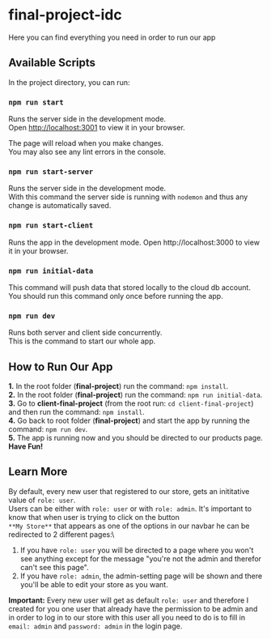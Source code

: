 # final-project-idc

Here you can find everything you need in order to run our app

## Available Scripts

In the project directory, you can run:

### `npm run start`

Runs the server side in the development mode.\
Open [http://localhost:3001](http://localhost:3001) to view it in your browser.

The page will reload when you make changes.\
You may also see any lint errors in the console.

### `npm run start-server`

Runs the server side in the development mode.\
With this command the server side is running with `nodemon` and thus any change is automatically saved.

### `npm run start-client`

Runs the app in the development mode.
Open http://localhost:3000 to view it in your browser.

### `npm run initial-data`

This command will push data that stored locally to the cloud db account.\
You should run this command only once before running the app.

### `npm run dev`

Runs both server and client side concurrently.\
This is the command to start our whole app.

## How to Run Our App

**1.** In the root folder (**final-project**) run the command: `npm install`.\
**2.** In the root folder (**final-project**) run the command: `npm run initial-data`.\
**3.** Go to **client-final-project** (from the root run: `cd client-final-project`) and then run the command: `npm install`.\
**4.** Go back to root folder (**final-project**) and start the app by running the command: `npm run dev`.\
**5.** The app is running now and you should be directed to our products page. **Have Fun!**

## Learn More 

By default, every new user that registered to our store, gets an inititative value of `role: user`.\
Users can be either with `role: user` or with `role: admin`. It's important to know that when user is trying to click on the button\
`**My Store**` that appears as one of the options in our navbar he can be redirected to 2 different pages:\
1. If you have `role: user` you will be directed to a page where you won't see anything except for the message "you're not the admin and therefor can't see this page". 
2. If you have `role: admin`, the admin-setting page will be shown and there you'll be able to edit your store as you want. 

**Important:** Every new user will get as default `role: user` and therefore I created for you one user that already have the permission to be admin and in order to log in to our store with this user all you need to do is to fill in `email: admin` and `password: admin` in the login page. 

